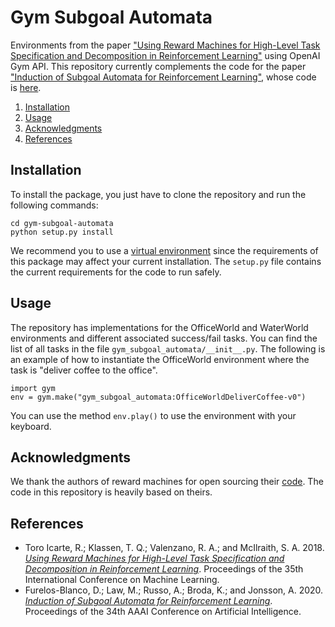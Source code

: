 # Gym Subgoal Automata
Environments from the paper ["Using Reward Machines for High-Level Task Specification and Decomposition in Reinforcement Learning"](#references) 
using OpenAI Gym API. This repository currently complements the code for the paper ["Induction of Subgoal Automata for Reinforcement Learning"](#references), 
whose code is [here](https://github.com/ertsiger/induction-subgoal-automata-rl).

1. [Installation](#installation)
1. [Usage](#usage)
1. [Acknowledgments](#acks)
1. [References](#references)

## <a name="installation"></a>Installation
To install the package, you just have to clone the repository and run the following commands:
```
cd gym-subgoal-automata
python setup.py install
```

We recommend you to use a [virtual environment](https://docs.python.org/3/tutorial/venv.html) since the requirements of 
this package may affect your current installation. The `setup.py` file contains the current requirements for the code to run safely.

## <a name="usage"></a>Usage
The repository has implementations for the OfficeWorld and WaterWorld environments and different associated success/fail tasks. 
You can find the list of all tasks in the file `gym_subgoal_automata/__init__.py`. The following is an example of how to
instantiate the OfficeWorld environment where the task is "deliver coffee to the office".

```
import gym
env = gym.make("gym_subgoal_automata:OfficeWorldDeliverCoffee-v0")
```

You can use the method `env.play()` to use the environment with your keyboard.

## <a name="acks"></a>Acknowledgments
We thank the authors of reward machines for open sourcing their [code](https://bitbucket.org/RToroIcarte/qrm). The code 
in this repository is heavily based on theirs.

## <a name="references"></a>References
* Toro Icarte, R.; Klassen, T. Q.; Valenzano, R. A.; and McIlraith, S. A. 2018. [_Using Reward Machines for High-Level Task Specification and Decomposition in Reinforcement Learning_](http://proceedings.mlr.press/v80/icarte18a.html). Proceedings of the 35th International Conference on Machine Learning.
* Furelos-Blanco, D.; Law, M.; Russo, A.; Broda, K.; and Jonsson, A. 2020. [_Induction of Subgoal Automata for Reinforcement Learning_](https://arxiv.org/abs/1911.13152). Proceedings of the 34th AAAI Conference on Artificial Intelligence.
